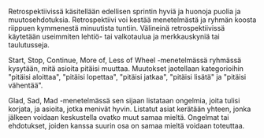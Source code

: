 Retrospektiivissä käsitellään edellisen sprintin hyviä ja huonoja puolia ja
muutosehdotuksia. Retrospektiivi voi kestää menetelmästä ja ryhmän koosta
riippuen kymmenestä minuutista tuntiin. Välineinä retrospektiivissä käytetään
useimmiten lehtiö- tai valkotaulua ja merkkauskyniä tai taulutusseja.

Start, Stop, Continue, More of, Less of Wheel -menetelmässä ryhmässä kysytään,
mitä asioita pitäisi muuttaa. Muutokset jaotellaan kategorioihin "pitäisi
aloittaa", "pitäisi lopettaa", "pitäisi jatkaa", "pitäisi lisätä" ja "pitäisi
vähentää".

Glad, Sad, Mad -menetelmässä sen sijaan listataan ongelmia, joita tulisi korjata,
ja asioita, jotka menivät hyvin. Listatut asiat kerätään yhteen, jonka jälkeen
voidaan keskustella ovatko muut samaa mieltä. Ongelmat tai ehdotukset, joiden
kanssa suurin osa on samaa mieltä voidaan toteuttaa.
